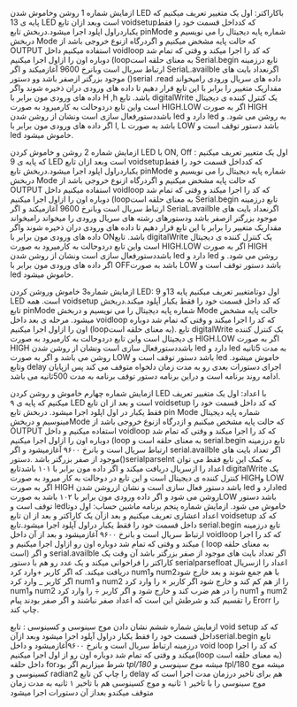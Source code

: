 ازمایش شماره 1 روشن وخاموش شدن LED باکاراکتر:
   اول یک متغییر تعریف میکنیم که پایه ی 13 LED است وبعد ازان تابع voidsetupکه کدداخل قسمت خود را فقط یکباردراول اپلود اجرا میشود.دربخش تابع pinMode شماره پایه دیجیتال را می نویسیم و دربخش Mode که حالت پایه مشخض میکنیم و اگردرگاه ازنوع خروجی باشد از OUTPUT استفاده میکنیم داخل voidloop که کد را اجرا میکند و وقتی که تمام شد دوباره اون را ازاول اجرا میکنیم (loopبه معنای حلقه است Serial.begin تابع درزمینه ارتباط سریال است وبانرخ 9600 آغازمیکند و اگر SeriaL.availble اگرنعداد بایت های موجود بزرگتر ازصفر باشد وو دستور ()serial .read
   داده های سریال ورودی رامیخواند مقداریک متغییر را برابر با این تابع قرار دهیم تا داده های ورودی دران ذخیره شوند  واگر داده های ورودی مون برابر با H ,h باشد. تابع digitalWrite یک کنترل کننده ی دیجیتال است واین تابع دردوحالت به کارمیرود به صورت HIGH.LOW اگر به صورت HIGH باشددستورفعال سازی است ونشان از روشن شدن led دارد و led به  روشن می شود. و اگر داده های ورودی مون برابر با l, L باشد به صورت LOW باشد دستور توقف است و led خاموش میشود.

   ازمایش شماره 2 روشن و خاموش کردن LED با ON, Off :
اول یک متغییر تعریف میکنیم که پایه ی 9 LED است وبعد ازان تابع voidsetupکه کدداخل قسمت خود را فقط یکباردراول اپلود اجرا میشود.دربخش تابع pinMode شماره پایه دیجیتال را می نویسیم و دربخش Mode که حالت پایه مشخض میکنیم و اگردرگاه ازنوع خروجی باشد از OUTPUT استفاده میکنیم داخل voidloop که کد را اجرا میکند و وقتی که تمام شد دوباره اون را ازاول اجرا میکنیم (loopبه معنای حلقه است Serial.begin تابع درزمینه ارتباط سریال است وبانرخ 9600 آغازمیکند و اگر SeriaL.availble اگرنعداد بایت های موجود بزرگتر ازصفر باشد ودستورهای رشته های سریال ورودی را میخواند رامیخواند مقداریک متغییر را برابر با این تابع قرار دهیم تا داده های ورودی دران ذخیره شوند  واگر داده های ورودی مون برابر با ONباشد. تابع digitalWrite یک کنترل کننده ی دیجیتال است واین تابع دردوحالت به کارمیرود به صورت HIGH.LOW اگر به صورت HIGH باشددستورفعال سازی است ونشان از روشن شدن led دارد و led روشن می شود. و اگر داده های ورودی مون برابر با OFFباشد به صورت LOW باشد دستور توقف است و led خاموش میشود.
   
   ازمایش شماره3 خاموش وروشن کردن LED:
   اول دوتامتغییر تعریف میکنیم پایه 13و 9 LED است. همه voidsetup که کد داخل قسمت خود را فقط یکبار آپلود میکند.دربخش تابع pinMode شماره پایه دیجیتال را می نویسیم و دربخش Mode حالت پایه مشخض میشود. مرحله ی بعد داخل voidloop که کد را اجرا میکند و وقتی که تمام شد دوباره اون را ازاول اجرا میکنیم (loopبه معنای حلقه است). تابع digitalWrite یک کنترل کننده ی دیجیتال است واین تابع دردوحالت به کارمیرود به صورت HIGH.LOW اگر به صورت HIGH باشددستورفعال سازی است ونشان از روشن شدن led دارد و led به مدت 5ثانیه روشن می باشد و اگر به صورت LOW باشد دستور توقف است و led خاموش میشود. وتابع delay اجرای دستورات بعدی رو به مدت زمان دلخواه متوقف می کند پس ازپایان ادامه روند برنامه است و دراین برنامه دستور توقف برنامه به مدت 500ثانیه می باشد. 

ازمایش شماره چهارم خاموش و روشن کردن LED با اعداد: اول یک متغییر تعریف میکنیم که پایه ی ۹ LED است  و بعد از ان تابع voidsetup که کد داخل قسمت  خود را فقط یکبار در اول اپلود اجرا میشود. دربخش تابع pin Mode شماره پایه دیجیتال مینوسیم و دربخشMode که حالت پایه مشخص میکنیم و ازدرگاه ازنوع خروجی باشد از OUTPUT استفاده میکنیم و داخل voidloop که کد را اجرا میکند و وقتی که تمام شد دوباره اون را ازاول اجرا میکنیم (loop به معنای حلقه است و serial.begin تابع درزمینه ارتباط سریال است و بانرخ ۹۶۰۰ آغازمیشود و اگر serial.availble اگر تعداد بایت های موجود از صفر بزرگتر باشد .دستور()serialparselnt به کمک این تابع فقط می توان اعداد را ازسریال دریافت میکند و اگر داده مون برابر با ۱۰۱ باشدتابع digitalWrite یک کنترل کننده ی دیجیتال است  و این تابع در دوحالت به کار میرود به صورت HlGHو LOW اگر به صورت HlGH باشد دستور فعال سازی است و نشان ازروشن شدن led دارد وled روشن می شود و اگر داده ورودی مون برابر با ۱۰۲ باشد به صورتLOW  باشد دستور توقف است و ledخاموش می شود.
   ازمایش شماره پنجم برنامه ماشین حساب:
اول دوتا اعداد اعشاری تعریف میکنیم و بعد ازآن یک کاراکتر و بعد از ان تابع voidsetup که کد داخل قسمت خود را فقط یکبار دراول آپلود اجرا میشود.تابع serial.begin تابع درزمینه ارتباط سریال است و بانرخ ۹۶۰۰ آغازمیشود و بعد از آن داخل voidloop که کد را اجرا میکند و وقتی که تمام شد دوباره اون رو ازاول اجرا میکنیم و ( loop به معنای حلقه است)  و اگر serial.availble  اگر تعداد بایت های موجود از صفر بزرگتر باشد آن وقت یک کاراکتر را فراخوانی میکند و یک عدد رو هم با دستور  serialparsefloat  اعداد را ازسریال دریافت میکند.
  که اگر کاربر +وارد کرد num1و num2با هم جمع شوند و بعد خارج شود اگر کاربر _ وارد کرد num1 و num2 را از هم کم کند و خارج شود اگر کاربر × را وارد کرد num1و num2 را در هم ضرب کند و خارج شود و اگر کاربر ÷ را وارد کرد num1 و num2  را تقسیم کند و شرطش این است که اعداد صفر نباشند و اگر صفر بودند پیام Erorr را چاپ کند.
  
ازمایش شماره ششم نشان دادن موج سینوسی و کسینوسی : تابع void setup که کد داخل قسمت خود را فقط یکبار دراول آپلود اجرا میشود وبعد ازآنserial.begin تابع درزمینه ارتباط سریال است و بانرخ ۹۶۰۰آغازمیشود و داخل void loop که کد را اجرا میکند و وقتی که تمام شد دوباره اون رو از اول اجرا میکنیم(loop به معنای حلقه است) داخل حلقه    forشرط میزاریم  اگر بود t*pl/180 میشه موج سینوسی و t*pl/180 میشه موج کسینوسی و radian2 را چاپ کن
تابع delay هم برای تاخیر درزمان مدت اجرا است که موج سینوسی را با تاخیر ۱ ثانیه و موج کسینوسی هم با تاخیر ۱ ثانیه به مدت زمان متوقف میکندو بعداز آن دستورات اجرا میشود
